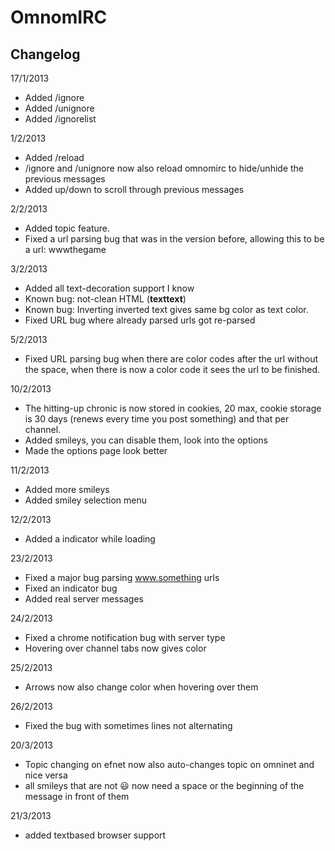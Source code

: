 OmnomIRC
========

Changelog
---------

17/1/2013
 - Added /ignore
 - Added /unignore
 - Added /ignorelist

1/2/2013
 - Added /reload
 - /ignore and /unignore now also reload omnomirc to hide/unhide the previous messages
 - Added up/down to scroll through previous messages

2/2/2013
 - Added topic feature.
 - Fixed a url parsing bug that was in the version before, allowing this to be a url: wwwthegame

3/2/2013
 - Added all text-decoration support I know
 - Known bug: not-clean HTML (<b>text<span>text</b></span>)
 - Known bug: Inverting inverted text gives same bg color as text color.
 - Fixed URL bug where already parsed urls got re-parsed

5/2/2013
 - Fixed URL parsing bug when there are color codes after the url without the space, when there is now a color code it sees the url to be finished.

10/2/2013
 - The hitting-up chronic is now stored in cookies, 20 max, cookie storage is 30 days (renews every time you post something) and that per channel.
 - Added smileys, you can disable them, look into the options
 - Made the options page look better

11/2/2013
 - Added more smileys
 - Added smiley selection menu

12/2/2013
 - Added a indicator while loading

23/2/2013
 - Fixed a major bug parsing www.something urls
 - Fixed an indicator bug
 - Added real server messages

24/2/2013
 - Fixed a chrome notification bug with server type
 - Hovering over channel tabs now gives color

25/2/2013
 - Arrows now also change color when hovering over them

26/2/2013
 - Fixed the bug with sometimes lines not alternating

20/3/2013
 - Topic changing on efnet now also auto-changes topic on omninet and nice versa
 - all smileys that are not :smiley: now need a space or the beginning of the message in front of them

21/3/2013
 - added textbased browser support
